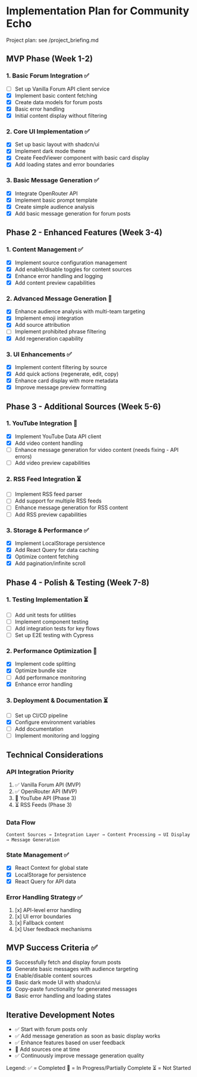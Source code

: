 # Implementation Plan for Community Echo

Project plan: see /project_briefing.md

## MVP Phase (Week 1-2)

### 1. Basic Forum Integration ✅
- [ ] Set up Vanilla Forum API client service
- [x] Implement basic content fetching
- [x] Create data models for forum posts
- [x] Basic error handling
- [x] Initial content display without filtering

### 2. Core UI Implementation ✅
- [x] Set up basic layout with shadcn/ui
- [x] Implement dark mode theme
- [x] Create FeedViewer component with basic card display
- [x] Add loading states and error boundaries

### 3. Basic Message Generation ✅
- [x] Integrate OpenRouter API
- [x] Implement basic prompt template
- [x] Create simple audience analysis
- [x] Add basic message generation for forum posts

## Phase 2 - Enhanced Features (Week 3-4)

### 1. Content Management ✅
- [x] Implement source configuration management
- [x] Add enable/disable toggles for content sources
- [x] Enhance error handling and logging
- [x] Add content preview capabilities

### 2. Advanced Message Generation 🚧
- [x] Enhance audience analysis with multi-team targeting
- [x] Implement emoji integration
- [x] Add source attribution
- [ ] Implement prohibited phrase filtering
- [x] Add regeneration capability

### 3. UI Enhancements ✅
- [x] Implement content filtering by source
- [x] Add quick actions (regenerate, edit, copy)
- [x] Enhance card display with more metadata
- [x] Improve message preview formatting

## Phase 3 - Additional Sources (Week 5-6)

### 1. YouTube Integration 🚧
- [x] Implement YouTube Data API client
- [x] Add video content handling
- [ ] Enhance message generation for video content (needs fixing - API errors)
- [ ] Add video preview capabilities

### 2. RSS Feed Integration ⏳
- [ ] Implement RSS feed parser
- [ ] Add support for multiple RSS feeds
- [ ] Enhance message generation for RSS content
- [ ] Add RSS preview capabilities

### 3. Storage & Performance ✅
- [x] Implement LocalStorage persistence
- [x] Add React Query for data caching
- [x] Optimize content fetching
- [x] Add pagination/infinite scroll

## Phase 4 - Polish & Testing (Week 7-8)

### 1. Testing Implementation ⏳
- [ ] Add unit tests for utilities
- [ ] Implement component testing
- [ ] Add integration tests for key flows
- [ ] Set up E2E testing with Cypress

### 2. Performance Optimization 🚧
- [x] Implement code splitting
- [x] Optimize bundle size
- [ ] Add performance monitoring
- [x] Enhance error handling

### 3. Deployment & Documentation ⏳
- [ ] Set up CI/CD pipeline
- [x] Configure environment variables
- [ ] Add documentation
- [ ] Implement monitoring and logging

## Technical Considerations

### API Integration Priority
1. ✅ Vanilla Forum API (MVP)
2. ✅ OpenRouter API (MVP)
3. 🚧 YouTube API (Phase 3)
4. ⏳ RSS Feeds (Phase 3)

### Data Flow
```
Content Sources → Integration Layer → Content Processing → UI Display → Message Generation
```

### State Management ✅
- [x] React Context for global state
- [x] LocalStorage for persistence
- [x] React Query for API data

### Error Handling Strategy ✅
1. [x] API-level error handling
2. [x] UI error boundaries
3. [x] Fallback content
4. [x] User feedback mechanisms

## MVP Success Criteria ✅
- [x] Successfully fetch and display forum posts
- [x] Generate basic messages with audience targeting
- [x] Enable/disable content sources
- [x] Basic dark mode UI with shadcn/ui
- [x] Copy-paste functionality for generated messages
- [x] Basic error handling and loading states

## Iterative Development Notes
- ✅ Start with forum posts only
- ✅ Add message generation as soon as basic display works
- ✅ Enhance features based on user feedback
- 🚧 Add sources one at time
- ✅ Continuously improve message generation quality

Legend:
✅ = Completed
🚧 = In Progress/Partially Complete
⏳ = Not Started
